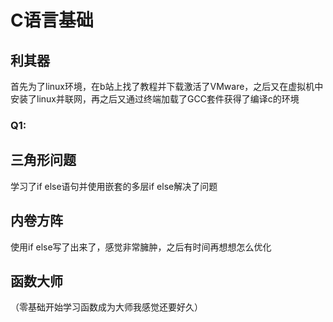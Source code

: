 # C语言基础
## 利其器
首先为了linux环境，在b站上找了教程并下载激活了VMware，之后又在虚拟机中安装了linux并联网，再之后又通过终端加载了GCC套件获得了编译c的环境
### Q1:
## 三角形问题
 学习了if else语句并使用嵌套的多层if else解决了问题

## 内卷方阵
使用if else写了出来了，感觉非常臃肿，之后有时间再想想怎么优化

## 函数大师
（零基础开始学习函数成为大师我感觉还要好久）
